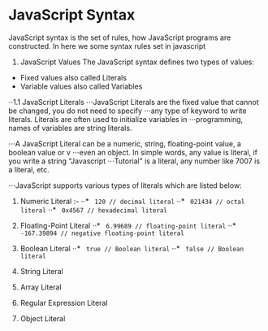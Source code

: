 # JavaScript Syntax
JavaScript syntax is the set of rules, how JavaScript programs are constructed.
In here we some syntax rules set in javascript

1. JavaScript Values
The JavaScript syntax defines two types of values:
* Fixed values also called Literals
* Variable values also called Variables

⋅⋅1.1 JavaScript Literals
⋅⋅⋅JavaScript Literals are the fixed value that cannot be changed, you do not need to specify ⋅⋅⋅any type of keyword to write literals. Literals are often used to initialize variables in ⋅⋅⋅programming, names of variables are string literals.

⋅⋅⋅A JavaScript Literal can be a numeric, string, floating-point value, a boolean value or v ⋅⋅⋅even an object. In simple words, any value is literal, if you write a string "Javascript 
⋅⋅⋅Tutorial" is a literal, any number like 7007 is a literal, etc.

⋅⋅⋅JavaScript supports various types of literals which are listed below:

1. Numeric Literal :- 
⋅⋅* ``` 120 // decimal literal```
⋅⋅* ``` 021434 // octal literal```
⋅⋅* ``` 0x4567 // hexadecimal literal```
2. Floating-Point Literal
⋅⋅* ``` 6.99689 // floating-point literal```
⋅⋅* ``` -167.39894 // negative floating-point literal```

3. Boolean Literal
⋅⋅* ``` true // Boolean literal```
⋅⋅* ``` false // Boolean literal```

4. String Literal

5. Array Literal

6. Regular Expression Literal

7. Object Literal

